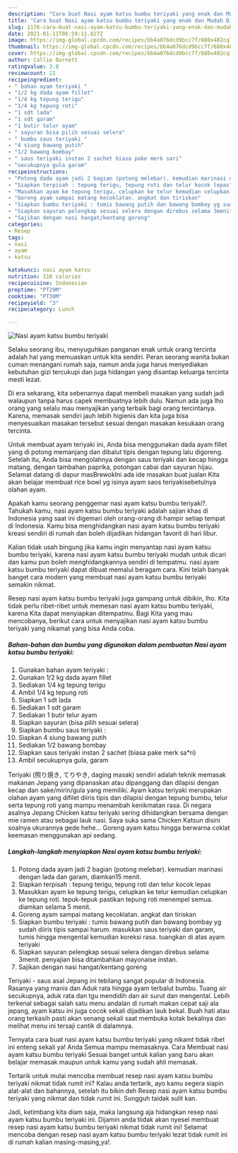 ```yaml
---
description: "Cara buat Nasi ayam katsu bumbu teriyaki yang enak dan Mudah Dibuat"
title: "Cara buat Nasi ayam katsu bumbu teriyaki yang enak dan Mudah Dibuat"
slug: 1176-cara-buat-nasi-ayam-katsu-bumbu-teriyaki-yang-enak-dan-mudah-dibuat
date: 2021-01-11T06:59:11.827Z
image: https://img-global.cpcdn.com/recipes/bb4a076dcd9bcc7f/680x482cq70/nasi-ayam-katsu-bumbu-teriyaki-foto-resep-utama.jpg
thumbnail: https://img-global.cpcdn.com/recipes/bb4a076dcd9bcc7f/680x482cq70/nasi-ayam-katsu-bumbu-teriyaki-foto-resep-utama.jpg
cover: https://img-global.cpcdn.com/recipes/bb4a076dcd9bcc7f/680x482cq70/nasi-ayam-katsu-bumbu-teriyaki-foto-resep-utama.jpg
author: Callie Barnett
ratingvalue: 3.8
reviewcount: 11
recipeingredient:
- " bahan ayam teriyaki "
- "1/2 kg dada ayam fillet"
- "1/4 kg tepung terigu"
- "1/4 kg tepung roti"
- "1 sdt lada"
- "1 sdt garam"
- "1 butir telur ayam"
- " sayuran bisa pilih sesuai selera"
- " bumbu saus teriyaki "
- "4 siung bawang putih"
- "1/2 bawang bombay"
- " saus teriyaki instan 2 sachet biasa pake merk sari"
- "secukupnya gula garam"
recipeinstructions:
- "Potong dada ayam jadi 2 bagian (potong melebar). kemudian marinasi dengan lada dan garam, diamkan15 menit."
- "Siapkan terpisah : tepung terigu, tepung roti dan telur kocok lepas"
- "Masukkan ayam ke tepung terigu, celupkan ke telur kemudian celupkan ke tepung roti. tepuk-tepuk pastikan tepung roti menempel semua. diamkan selama 5 menit."
- "Goreng ayam sampai matang kecoklatan. angkat dan tiriskan"
- "Siapkan bumbu teriyaki : tumis bawang putih dan bawang bombay yg sudah diiris tipis sampai harum. masukkan saus teriyaki dan garam, tumis hingga mengental kemudian koreksi rasa. tuangkan di atas ayam teriyaki"
- "Siapkan sayuran pelengkap sesuai selera dengan direbus selama 3menit. penyajian bisa ditambahkan mayonaise instan."
- "Sajikan dengan nasi hangat/kentang goreng"
categories:
- Resep
tags:
- nasi
- ayam
- katsu

katakunci: nasi ayam katsu 
nutrition: 110 calories
recipecuisine: Indonesian
preptime: "PT29M"
cooktime: "PT30M"
recipeyield: "3"
recipecategory: Lunch

---
```



![Nasi ayam katsu bumbu teriyaki](https://img-global.cpcdn.com/recipes/bb4a076dcd9bcc7f/680x482cq70/nasi-ayam-katsu-bumbu-teriyaki-foto-resep-utama.jpg)

Selaku seorang ibu, menyuguhkan panganan enak untuk orang tercinta adalah hal yang memuaskan untuk kita sendiri. Peran seorang  wanita bukan cuman menangani rumah saja, namun anda juga harus menyediakan kebutuhan gizi tercukupi dan juga hidangan yang disantap keluarga tercinta mesti lezat.

Di era  sekarang, kita sebenarnya dapat membeli masakan yang sudah jadi walaupun tanpa harus capek membuatnya lebih dulu. Namun ada juga lho orang yang selalu mau menyajikan yang terbaik bagi orang tercintanya. Karena, memasak sendiri jauh lebih higienis dan kita juga bisa menyesuaikan masakan tersebut sesuai dengan masakan kesukaan orang tercinta. 

Untuk membuat ayam teriyaki ini, Anda bisa menggunakan dada ayam fillet yang di potong memanjang dan dibalut tipis dengan tepung lalu digoreng. Setelah itu, Anda bisa mengolahnya dengan saus teriyaki dan kecap hingga matang, dengan tambahan paprika, potongan cabai dan sayuran hijau. Selamat datang di dapur masBrewokIni ada ide masakan buat jualan Kita akan belajar membuat rice bowl yg isinya ayam saos teriyakisebetulnya olahan ayam.

Apakah kamu seorang penggemar nasi ayam katsu bumbu teriyaki?. Tahukah kamu, nasi ayam katsu bumbu teriyaki adalah sajian khas di Indonesia yang saat ini digemari oleh orang-orang di hampir setiap tempat di Indonesia. Kamu bisa menghidangkan nasi ayam katsu bumbu teriyaki kreasi sendiri di rumah dan boleh dijadikan hidangan favorit di hari libur.

Kalian tidak usah bingung jika kamu ingin menyantap nasi ayam katsu bumbu teriyaki, karena nasi ayam katsu bumbu teriyaki mudah untuk dicari dan kamu pun boleh menghidangkannya sendiri di tempatmu. nasi ayam katsu bumbu teriyaki dapat dibuat memalui beragam cara. Kini telah banyak banget cara modern yang membuat nasi ayam katsu bumbu teriyaki semakin nikmat.

Resep nasi ayam katsu bumbu teriyaki juga gampang untuk dibikin, lho. Kita tidak perlu ribet-ribet untuk memesan nasi ayam katsu bumbu teriyaki, karena Kita dapat menyiapkan ditempatmu. Bagi Kita yang mau mencobanya, berikut cara untuk menyajikan nasi ayam katsu bumbu teriyaki yang nikamat yang bisa Anda coba.

<!--inarticleads1-->

##### Bahan-bahan dan bumbu yang digunakan dalam pembuatan Nasi ayam katsu bumbu teriyaki:

1. Gunakan  bahan ayam teriyaki :
1. Gunakan 1/2 kg dada ayam fillet
1. Sediakan 1/4 kg tepung terigu
1. Ambil 1/4 kg tepung roti
1. Siapkan 1 sdt lada
1. Sediakan 1 sdt garam
1. Sediakan 1 butir telur ayam
1. Siapkan  sayuran (bisa pilih sesuai selera)
1. Siapkan  bumbu saus teriyaki :
1. Siapkan 4 siung bawang putih
1. Sediakan 1/2 bawang bombay
1. Siapkan  saus teriyaki instan 2 sachet (biasa pake merk sa*ri)
1. Ambil secukupnya gula, garam


Teriyaki (照り焼き, てりやき, daging masak) sendiri adalah teknik memasak makanan Jepang yang dipanaskan atau dipanggang dan dilapisi dengan kecap dan sake/mirin/gula yang memiliki. Ayam katsu teriyaki merupakan olahan ayam yang difilet diiris tipis dan dilapisi dengan tepung bumbu, telur serta tepung roti yang mampu menambah kenikmatan rasa. Di negara asalnya Jepang Chicken katsu teriyaki sering dihidangkan bersama dengan mie ramen atau sebagai lauk nasi. Saya suka sama Chicken Katsun disini soalnya ukurannya gede hehe… Goreng ayam katsu hingga berwarna coklat keemasan menggunakan api sedang. 

<!--inarticleads2-->

##### Langkah-langkah menyiapkan Nasi ayam katsu bumbu teriyaki:

1. Potong dada ayam jadi 2 bagian (potong melebar). kemudian marinasi dengan lada dan garam, diamkan15 menit.
1. Siapkan terpisah : tepung terigu, tepung roti dan telur kocok lepas
1. Masukkan ayam ke tepung terigu, celupkan ke telur kemudian celupkan ke tepung roti. tepuk-tepuk pastikan tepung roti menempel semua. diamkan selama 5 menit.
1. Goreng ayam sampai matang kecoklatan. angkat dan tiriskan
1. Siapkan bumbu teriyaki : tumis bawang putih dan bawang bombay yg sudah diiris tipis sampai harum. masukkan saus teriyaki dan garam, tumis hingga mengental kemudian koreksi rasa. tuangkan di atas ayam teriyaki
1. Siapkan sayuran pelengkap sesuai selera dengan direbus selama 3menit. penyajian bisa ditambahkan mayonaise instan.
1. Sajikan dengan nasi hangat/kentang goreng


Teriyaki - saus asal Jepang ini tebilang sangat popular di Indonesia. Rasanya yang manis dan Aduk rata hingga ayam terbalut bumbu. Tuang air secukupnya, aduk rata dan tgu mendidih dan air surut dan mengental. Lebih terkenal sebagai salah satu menu andalan di rumah makan cepat saji ala jepang, ayam katsu ini juga cocok sekali dijadikan lauk bekal. Buah hati atau orang terkasih pasti akan senang sekali saat membuka kotak bekalnya dan melihat menu ini tersaji cantik di dalamnya. 

Ternyata cara buat nasi ayam katsu bumbu teriyaki yang nikamt tidak ribet ini enteng sekali ya! Anda Semua mampu memasaknya. Cara Membuat nasi ayam katsu bumbu teriyaki Sesuai banget untuk kalian yang baru akan belajar memasak maupun untuk kamu yang sudah ahli memasak.

Tertarik untuk mulai mencoba membuat resep nasi ayam katsu bumbu teriyaki nikmat tidak rumit ini? Kalau anda tertarik, ayo kamu segera siapin alat-alat dan bahannya, setelah itu bikin deh Resep nasi ayam katsu bumbu teriyaki yang nikmat dan tidak rumit ini. Sungguh taidak sulit kan. 

Jadi, ketimbang kita diam saja, maka langsung aja hidangkan resep nasi ayam katsu bumbu teriyaki ini. Dijamin anda tiidak akan nyesel membuat resep nasi ayam katsu bumbu teriyaki nikmat tidak rumit ini! Selamat mencoba dengan resep nasi ayam katsu bumbu teriyaki lezat tidak rumit ini di rumah kalian masing-masing,ya!.

